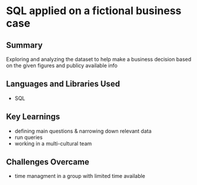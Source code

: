 # SQL applied on a fictional business case
## Summary
Exploring and analyzing the dataset to help make a business decision based on the given figures and publicy available info

## Languages and Libraries Used
- SQL
  
## Key Learnings
- defining main questions &  narrowing down relevant data
- run queries
- working in a multi-cultural team
  
## Challenges Overcame
- time managment in a group with limited time available
